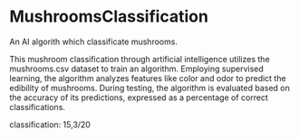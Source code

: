 # MushroomsClassification
An AI algorith which classificate mushrooms.

This mushroom classification through artificial intelligence utilizes the mushrooms.csv dataset to train an algorithm. Employing supervised learning, the algorithm analyzes features like color and odor to predict the edibility of mushrooms. During testing, the algorithm is evaluated based on the accuracy of its predictions, expressed as a percentage of correct classifications.

classification: 15,3/20
